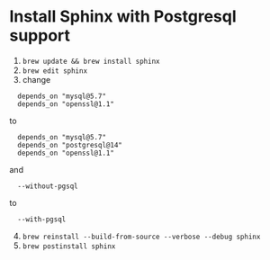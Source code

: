 # Install Sphinx with Postgresql support

1. `brew update && brew install sphinx`
2. `brew edit sphinx`
3. change
```
  depends_on "mysql@5.7"
  depends_on "openssl@1.1"
```
to
```
  depends_on "mysql@5.7"
  depends_on "postgresql@14"
  depends_on "openssl@1.1"
```
and
```
  --without-pgsql
```
to
```
  --with-pgsql
```
4. `brew reinstall --build-from-source --verbose --debug sphinx`
5. `brew postinstall sphinx`
